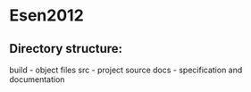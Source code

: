 Esen2012
========

Directory structure:
--------------------------------------------------------------------------------

build - object files
src   - project source
docs  - specification and documentation
